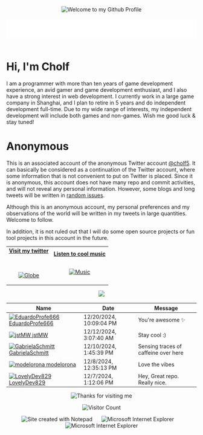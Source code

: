 <!-- "Hero" Header -->
<div align="center">
  <img src="https://github.com/cholf5/cholf5/blob/master/images/welcome.png?raw=true" style="max-width: 100%;" alt="Welcome to my Github Profile" />
  <br />
  <br />
  <img height="50" alt="My Name is Cholf and I like GameDev" src="images/personal_note.svg" />
  <br />
  <br />

</div>

# Hi, I'm Cholf
I am a programmer with more than ten years of game development experience, an avid gamer and game development enthusiast, and I also have a strong interest in web development. I currently work in a large game company in Shanghai, and I plan to retire in 5 years and do independent development full-time. Due to my wide range of interests, my independent development will include both games and non-games. Wish me good luck & stay tuned!

# Anonymous
This is an associated account of the anonymous Twitter account [@cholf5](https://x.com/cholf5). It can basically be considered as a continuation of the Twitter account, where some information that is not convenient to put on Twitter is placed. Since it is anonymous, this account does not have many repo and commit activities, and will not reveal any personal information. However, some blogs and long tweets will be written in [random issues](https://github.com/cholf5/random/issues).

Although this is an anonymous account, my personal preferences and my observations of the world will be written in my tweets in large quantities. Welcome to follow.

In addition, it is not ruled out that I will do some open source projects or fun tool projects in this account in the future.

<!-- Social -->
<table width="100%" align="center">
<tr>
<td align="center">
<a href="https://x.com/cholf5">
<strong>Visit my twitter </strong>
<br />
<br />
<br />

<p>

<img alt="Globe" height="80" src="images/globe.gif">
</a>
</p>

</td>


<td align="center">
<a href="https://www.youtube.com/watch?v=3YxaaGgTQYM&ab_channel=EvanescenceVEVO">
<strong>Listen to cool music</strong>
<br />
<br />


<p>
<img height="100" alt="Music" src="images/music.gif"> 
</a>
</p>

</td>
</tr>
</table>

<div align="center">
<a href="https://github.com/cholf5/cholf5/issues/1#issuecomment-new"><img src="images/guestbook.svg"></a> 
</div>

<!-- Guestbook -->
| Name | Date | Message |
|---|---|---|
| <a href="https://github.com/EduardoProfe666"><img width="24" src="https://avatars.githubusercontent.com/u/119138695?s=24&u=d9bcd5f0c7be3f068ca09aa003413f7ac13b1513&v=4" alt="EduardoProfe666" /> EduardoProfe666</a> |12/20/2024, 10:09:04 PM|You're awesome ✨|
| <a href="https://github.com/jstMW"><img width="24" src="https://avatars.githubusercontent.com/u/135103211?s=24&u=ad1d90763a79923d741d8153bc5a0245307e2bd1&v=4" alt="jstMW" /> jstMW</a> |12/12/2024, 3:07:40 AM|Stay cool :)|
| <a href="https://github.com/GabrielaSchmitt"><img width="24" src="https://avatars.githubusercontent.com/u/86369677?s=24&u=da27ba71f02843caf80ac33936f2fc260622a079&v=4" alt="GabrielaSchmitt" /> GabrielaSchmitt</a> |12/10/2024, 1:45:39 PM|Sensing traces of caffeine over here|
| <a href="https://github.com/modelorona"><img width="24" src="https://avatars.githubusercontent.com/u/23018759?s=24&u=56fde256ded4238e8ecff48033b01a295905b1a5&v=4" alt="modelorona" /> modelorona</a> |12/8/2024, 12:35:13 PM|Love the vibes|
| <a href="https://github.com/LovelyDev829"><img width="24" src="https://avatars.githubusercontent.com/u/99057103?s=24&u=2ab75ab5fecd17e5040d9884d67e7acfc5e2b6af&v=4" alt="LovelyDev829" /> LovelyDev829</a> |12/7/2024, 1:12:06 PM|Hey, Great repo. Really nice.|
<!-- /Guestbook -->

<!-- Footer -->

<div align="center">

<img height="120" alt="Thanks for visiting me" width="100%" src="https://raw.githubusercontent.com/cholf5/cholf5/master/images/marquee.svg" />
<br />

![Visitor Count](https://profile-counter.glitch.me/cholf5/count.svg)


<img src="https://raw.githubusercontent.com/cholf5/cholf5/master/images/notepad.gif" alt="Site created with Notepad" height="30" />
<!-- "margin-right: whatever;" -->
<span>&nbsp;&nbsp;&nbsp;&nbsp;</span>  
<img src="https://raw.githubusercontent.com/cholf5/cholf5/master/images/ie_logo.gif" alt="Microsoft Internet Explorer" />
<span>&nbsp;&nbsp;&nbsp;&nbsp;</span>  
<img src="https://raw.githubusercontent.com/cholf5/cholf5/master/images/noframes.gif" alt="Microsoft Internet Explorer" />

</div>
